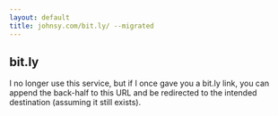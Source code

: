 ```yaml
---
layout: default
title: johnsy.com/bit.ly/ --migrated
---
```


## bit.ly

I no longer use this service, but if I once gave you a bit.ly link, you can append the back-half to this URL and be redirected to the intended destination (assuming it still exists).
